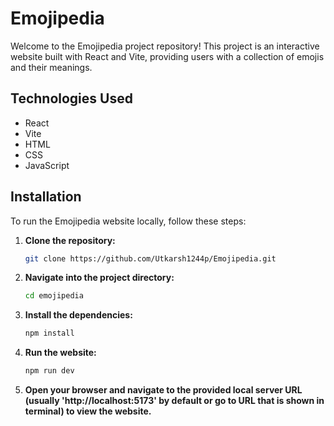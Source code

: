 # Emojipedia

Welcome to the Emojipedia project repository! This project is an interactive website built with React and Vite, providing users with a collection of emojis and their meanings.

## Technologies Used

- React
- Vite
- HTML
- CSS
- JavaScript

## Installation

To run the Emojipedia website locally, follow these steps:

1. **Clone the repository:**

   ```bash
   git clone https://github.com/Utkarsh1244p/Emojipedia.git

2. **Navigate into the project directory:**

   ```bash
   cd emojipedia

3. **Install the dependencies:**

   ```bash
   npm install

4. **Run the website:**

   ```bash
   npm run dev

5. **Open your browser and navigate to the provided local server URL (usually 'http://localhost:5173' by default or go to URL that is shown in terminal) to view the website.**

  
